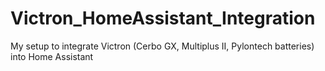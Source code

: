 # Victron_HomeAssistant_Integration
My setup to integrate Victron (Cerbo GX, Multiplus II, Pylontech batteries) into Home Assistant
